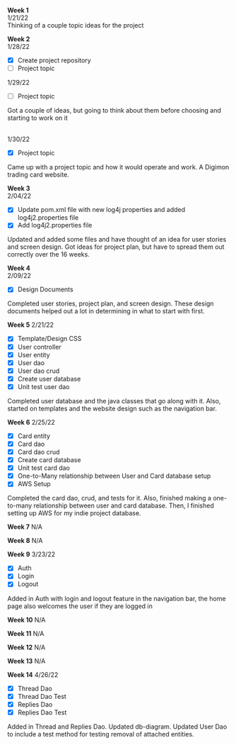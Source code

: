 **Week 1**  
1/21/22  
Thinking of a couple topic ideas for the project

**Week 2**  
1/28/22  

- [x] Create project repository
- [ ] Project topic
<!-- end of the list -->

1/29/22
- [ ] Project topic  
<!-- end of the list -->
Got a couple of ideas, but going to think about them before choosing and starting to work on it
<br /><br />

1/30/22
- [x] Project topic
<!-- end of the list -->
Came up with a project topic and how it would operate and work. A Digimon trading card website.  

**Week 3**  
2/04/22
- [x] Update pom.xml file with new log4j properties and added log4j2.properties file
- [x] Add log4j2.properties file
<!-- end of the list -->
Updated and added some files and have thought of an idea for user stories and screen design. Got ideas for project plan, but have to spread them out correctly over the 16 weeks.

**Week 4**  
2/09/22
- [x] Design Documents
<!-- end of the list -->
Completed user stories, project plan, and screen design. These design documents helped out a lot in determining in what to start with first.

**Week 5**
2/21/22
- [x] Template/Design CSS
- [x] User controller
- [x] User entity
- [x] User dao
- [x] User dao crud
- [x] Create user database
- [x] Unit test user dao
<!-- end of the list -->
Completed user database and the java classes that go along with it. Also, started on templates and the website design such as the navigation bar.

**Week 6**
2/25/22
- [x] Card entity
- [x] Card dao
- [x] Card dao crud
- [x] Create card database
- [x] Unit test card dao
- [x] One-to-Many relationship between User and Card database setup
- [x] AWS Setup
<!-- end of the list -->
Completed the card dao, crud, and tests for it. Also, finished making a one-to-many relationship between user and card database. Then, I finished setting up AWS for my indie project database.

**Week 7**
N/A

**Week 8**
N/A

**Week 9**
3/23/22
- [x] Auth
- [x] Login
- [x] Logout
<!-- end of the list -->
Added in Auth with login and logout feature in the navigation bar, the home page also welcomes the user if they are logged in

**Week 10**
N/A

**Week 11**
N/A

**Week 12**
N/A

**Week 13**
N/A

**Week 14**
4/26/22
- [x] Thread Dao
- [x] Thread Dao Test
- [x] Replies Dao
- [x] Replies Dao Test
<!-- end of the list -->
Added in Thread and Replies Dao. Updated db-diagram. Updated User Dao to include a test method for testing removal of attached entities.